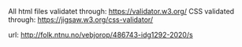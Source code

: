 All html files validatet through: https://validator.w3.org/
CSS validated through: https://jigsaw.w3.org/css-validator/

url: http://folk.ntnu.no/vebjorop/486743-idg1292-2020/s